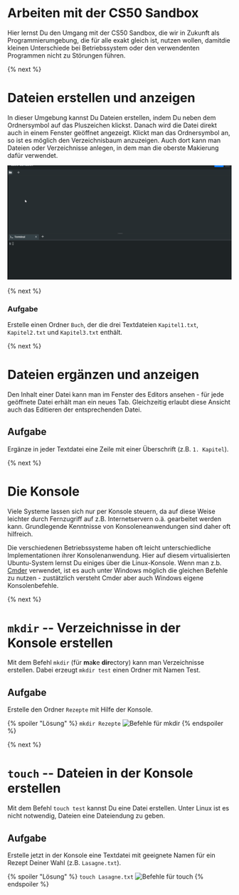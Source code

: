 # Arbeiten mit der CS50 Sandbox

Hier lernst Du den Umgang mit der CS50 Sandbox, die wir in Zukunft als Programmierumgebung, die für alle exakt gleich ist, nutzen wollen, damitdie kleinen Unterschiede bei Betriebssystem oder den verwendenten Programmen nicht zu Störungen führen.

{% next %}
# Dateien erstellen und anzeigen

In dieser Umgebung kannst Du Dateien erstellen, indem Du neben dem Ordnersymbol auf das Pluszeichen klickst. Danach wird die Datei direkt auch in einem Fenster geöffnet angezeigt. Klickt man das Ordnersymbol an, so ist es möglich den Verzeichnisbaum anzuzeigen. Auch dort kann man Dateien oder Verzeichnisse anlegen, in dem man die oberste Makierung dafür verwendet.

![Erstellen von Dateien und Ordnern mit GUI](sandbox1.gif)

{% next %}
### Aufgabe

Erstelle einen Ordner `Buch`, der die drei Textdateien `Kapitel1.txt`, `Kapitel2.txt` und `Kapitel3.txt` enthält.

{% next %}
# Dateien ergänzen und anzeigen

Den Inhalt einer Datei kann man im Fenster des Editors ansehen - für jede geöffnete Datei erhält man ein neues Tab. Gleichzeitig erlaubt diese Ansicht auch das Editieren der entsprechenden Datei.

## Aufgabe

Ergänze in jeder Textdatei eine Zeile mit einer Überschrift (z.B. `1. Kapitel`).

{% next %}
# Die Konsole

Viele Systeme lassen sich nur per Konsole steuern, da auf diese Weise leichter durch Fernzugriff auf z.B. Internetservern o.ä. gearbeitet werden kann. Grundlegende Kenntnisse von Konsoleneanwendungen sind daher oft hilfreich. 

Die verschiedenen Betriebssysteme haben oft leicht unterschiedliche Implementationen ihrer Konsolenanwendung. Hier auf diesem virtualisierten Ubuntu-System lernst Du einiges über die Linux-Konsole. Wenn man z.b. [Cmder](https//:www.cmder.net) verwendet, ist es auch unter Windows möglich die gleichen Befehle zu nutzen - zustätzlich versteht Cmder aber auch Windows eigene Konsolenbefehle.

{% next %}
# `mkdir` -- Verzeichnisse in der Konsole erstellen

Mit dem Befehl `mkdir` (für **m**a**k**e **dir**ectory) kann man Verzeichnisse erstellen. Dabei erzeugt `mkdir test` einen Ordner mit Namen Test.

## Aufgabe
Erstelle den Ordner `Rezepte` mit Hilfe der Konsole.

{% spoiler "Lösung" %}
`mkdir Rezepte`
![Befehle für mkdir](sandbox2.gif)
{% endspoiler %}


{% next %}
# `touch` -- Dateien in der Konsole erstellen

Mit dem Befehl `touch test` kannst Du eine Datei erstellen. Unter Linux ist es nicht notwendig, Dateien eine Dateiendung zu geben. 

## Aufgabe

Erstelle jetzt in der Konsole eine Textdatei mit geeignete Namen für ein Rezept Deiner Wahl (z.B. `Lasagne.txt`).

{% spoiler "Lösung" %}
`touch Lasagne.txt`
![Befehle für touch](sandbox3.gif)
{% endspoiler %}
